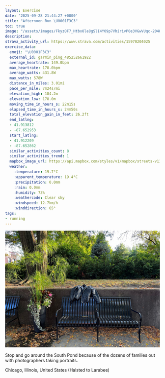 ```yaml
---
layout: Exercise
date: '2025-09-28 21:44:27 +0000'
title: "Afternoon Run \U0001F3C3"
toc: true
image: "/assets/images/FkyzOF7_HtbxOle8gSlI4Y09p7VhirivP0e3VGwVUqc-2048x1536.jpg.jpeg"
description:
strava_activity_url: https://www.strava.com/activities/15970204025
exercise_data:
  emoji: "\U0001F3C3"
  external_id: garmin_ping_485252661922
  average_heartrate: 149.0bpm
  max_heartrate: 178.0bpm
  average_watts: 431.8W
  max_watts: 578W
  distance_in_miles: 3.01mi
  pace_per_mile: 7m24s/mi
  elevation_high: 184.2m
  elevation_low: 178.0m
  moving_time_in_hours_s: 22m15s
  elapsed_time_in_hours_s: 24m50s
  total_elevation_gain_in_feet: 26.2ft
  end_latlng:
  - 41.913812
  - -87.652953
  start_latlng:
  - 41.912209
  - -87.652862
  similar_activities_count: 8
  similar_activities_trend: 1
  mapbox_image_url: https://api.mapbox.com/styles/v1/mapbox/streets-v11/static/path-5+787af2-1.0(chy~Fnl~uOCwBOoBIeGDk%40%40_EAcCEsBBwCKoD%40iB%3FyCC_%40GImADGAAEOqBSoHE%5DIWAQ%40YHi%40DkDEc%40Mi%40C%7BAEm%40%3FkEEyBDo%40Cy%40%40y%40B%5B%40UIiC%3Fw%40Hs%40Ak%40BuBAOGEAMHo%40LoA%3Fe%40Em%40COWa%40SCu%40D%7BAt%40c%40%3Fc%40Do%40Ro%40%60%40KBQCMQEAW%40QWIC%7B%40%60%40a%40j%40E%40_AMYBYCaAd%40a%40FOLKTGVIFU%40KAy%40UEG%3FGBYDMTI%60%40%5BR_%40F%40JLNHR%3F%60%40KXFNCDONIHUJI%60A%5DXOB%5BIc%40GgAJoAXu%40b%40DRAVJfAOJ%40BB%60%40hCOpADLh%40f%40BV%3Fb%40BDRFFNFh%40%5C%7C%40NvAFX%40j%40j%40nBFFPBh%40Cn%40%3FTDFFBjAAn%40BlAGbABnAF%5E%3FnDB%5EClADt%40H%5EAzCFp%40H%60%40Bx%40CbA%40h%40Cz%40%3FzAChABlBEhABbCF%5CjBEJBBLB~A%40~FDj%40GhFJfCAr%40BlAAh%40Bb%40A%5CDb%40CnDH%7CD%3Fp%40),pin-s-s+e5b22e(-87.65144,41.91378),pin-s-f+89ae00(-87.6509999999999,41.91384000000003)/auto/800x800?access_token=pk.eyJ1Ijoiam9zaGJlY2ttYW4iLCJhIjoiY205eWR2aDd1MWZ6djJrbXc4a3M0bWZleiJ9.XiG9OWkNcZk2QzjJbxLB4A
  weather:
    :temperature: 19.7°C
    :apparent_temperature: 19.4°C
    :precipitation: 0.0mm
    :rain: 0.0mm
    :humidity: 73%
    :weathercode: Clear sky
    :windspeed: 12.7km/h
    :winddirection: 65°
tags:
- running
---
```


![Afternoon Run](/assets/images/FkyzOF7_HtbxOle8gSlI4Y09p7VhirivP0e3VGwVUqc-2048x1536.jpg.jpeg)

Stop and go around the South Pond because of the dozens of families out with photographers taking portraits.

Chicago, Illinois, United States (Halsted to Larabee)
